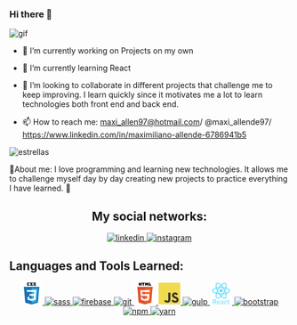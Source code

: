 ### Hi there 👋

![gif](https://user-images.githubusercontent.com/82886698/127077899-bafe86b3-0bf6-4001-b449-bdbf0c0e43c4.gif)

- 🔭 I’m currently working on Projects on my own
- 🌱 I’m currently learning React

- 👯 I’m looking to collaborate in different projects that challenge me to keep improving.
I learn quickly since it motivates me a lot to learn technologies both front end and back end.

- 📫 How to reach me: maxi_allen97@hotmail.com/ @maxi_allende97/ https://www.linkedin.com/in/maximiliano-allende-6786941b5

![estrellas](https://user-images.githubusercontent.com/82886698/127089546-43c8941d-a419-437c-8c16-2b89041a140c.gif)


🙈About me: I love programming and learning new technologies.
It allows me to challenge myself day by day creating new projects to practice everything I have learned. 🙉
<div align="center"> <h2>My social networks:</h2> </div>
<div align="center"> <a href="https://www.linkedin.com/in/maximiliano-allende-6786941b5" target="_blank"> <img src="https://user-images.githubusercontent.com/82886698/127078747-8780bc5c-d393-4d3e-8a10-8b2c0703472a.png" alt="linkedin" width="40" height="40"> </a>
<a href="https://www.instagram.com/maxi_allende97/" target="_blank"> <img src="https://user-images.githubusercontent.com/82886698/127082612-a2c8c148-c5a2-4dbc-8d56-02b1cf8d1df7.png" alt="instagram" width="40" height="40"> </a>
</div>
  
<h2>Languages and Tools Learned:</h2>
<p align="center"> <a href="https://www.w3schools.com/css/" target="_blank"> <img src="https://raw.githubusercontent.com/devicons/devicon/master/icons/css3/css3-original-wordmark.svg" alt="css3" width="40" height="40"/> </a> <a href="https://www.w3schools.com/sass/" target="_blank"> <img src="https://user-images.githubusercontent.com/82886698/127081783-9f0a6cdc-e893-4750-a5b5-d5479b4fadad.png" alt="sass" width="40" height="40"/> </a> <a href="https://firebase.google.com/" target="_blank"> <img src="https://www.vectorlogo.zone/logos/firebase/firebase-icon.svg" alt="firebase" width="40" height="40"/> </a> <a href="https://git-scm.com/" target="_blank"> <img src="https://www.vectorlogo.zone/logos/git-scm/git-scm-icon.svg" alt="git" width="40" height="40"/> </a>  <a href="https://www.w3schools.com/html/" target="_blank"> <img src="https://raw.githubusercontent.com/devicons/devicon/master/icons/html5/html5-original-wordmark.svg" alt="html5" width="40" height="40"/> </a> <a href="https://developer.mozilla.org/en-US/docs/Web/JavaScript" target="_blank"> <img src="https://raw.githubusercontent.com/devicons/devicon/master/icons/javascript/javascript-original.svg" alt="javascript" width="40" height="40"/> </a> <a href="https://gulpjs.com/" target="_blank"> <img src="https://user-images.githubusercontent.com/82886698/127082150-9d74c053-0d93-4646-ade5-5f35cfb68420.png" alt="gulp" width="40" height="40"/> </a>
 <a href="https://reactjs.org/" target="_blank"> <img src="https://raw.githubusercontent.com/devicons/devicon/master/icons/react/react-original-wordmark.svg" alt="react" width="40" height="40"/> </a> <a href="https://getbootstrap.com/" target="_blank"> <img src="https://user-images.githubusercontent.com/82886698/127082304-d7b7f05f-ed51-4010-90de-2963b7ebe094.png" alt="bootstrap" width="40" height="40"/> </a> <a href="https://www.npmjs.com/" target="_blank"> <img src="https://user-images.githubusercontent.com/82886698/127082841-a40c86be-86eb-4302-9e4d-1de65afe292d.png" alt="npm" width="40" height="40"/> </a> <a href="https://yarnpkg.com/" target="_blank"> <img src="https://user-images.githubusercontent.com/82886698/127083318-9a6fd844-bbe9-4b81-abde-45b888e3270a.png" alt="yarn" width="40" height="40"/> </a></p>
 

